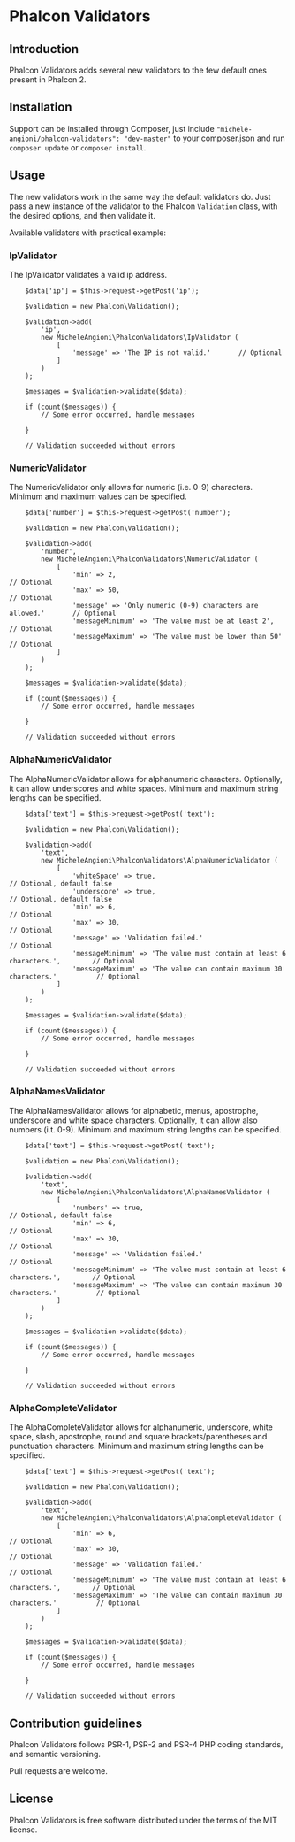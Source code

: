 # Phalcon Validators

## Introduction

Phalcon Validators adds several new validators to the few default ones present in Phalcon 2.
 
## Installation

Support can be installed through Composer, just include `"michele-angioni/phalcon-validators": "dev-master"` to your composer.json and run `composer update` or `composer install`.

## Usage

The new validators work in the same way the default validators do. 
Just pass a new instance of the validator to the Phalcon `Validation` class, with the desired options, and then validate it.
 
Available validators with practical example:

### IpValidator

The IpValidator validates a valid ip address.

        $data['ip'] = $this->request->getPost('ip');

        $validation = new Phalcon\Validation();

        $validation->add(
            'ip',
            new MicheleAngioni\PhalconValidators\IpValidator (
                [
                    'message' => 'The IP is not valid.'       // Optional
                ]
            )
        );

        $messages = $validation->validate($data);

        if (count($messages)) {
            // Some error occurred, handle messages
            
        }
        
        // Validation succeeded without errors

### NumericValidator

The NumericValidator only allows for numeric (i.e. 0-9) characters.
Minimum and maximum values can be specified.

        $data['number'] = $this->request->getPost('number');

        $validation = new Phalcon\Validation();

        $validation->add(
            'number',
            new MicheleAngioni\PhalconValidators\NumericValidator (
                [
                    'min' => 2,                                                     // Optional
                    'max' => 50,                                                    // Optional     
                    'message' => 'Only numeric (0-9) characters are allowed.'       // Optional
                    'messageMinimum' => 'The value must be at least 2',             // Optional
                    'messageMaximum' => 'The value must be lower than 50'           // Optional
                ]
            )
        );

        $messages = $validation->validate($data);

        if (count($messages)) {
            // Some error occurred, handle messages
            
        }
        
        // Validation succeeded without errors
        
### AlphaNumericValidator

The AlphaNumericValidator allows for alphanumeric characters. Optionally, it can allow underscores and white spaces.
Minimum and maximum string lengths can be specified.

        $data['text'] = $this->request->getPost('text');

        $validation = new Phalcon\Validation();

        $validation->add(
            'text',
            new MicheleAngioni\PhalconValidators\AlphaNumericValidator (
                [
                    'whiteSpace' => true,                                                       // Optional, default false
                    'underscore' => true,                                                       // Optional, default false
                    'min' => 6,                                                                 // Optional
                    'max' => 30,                                                                // Optional     
                    'message' => 'Validation failed.'                                           // Optional
                    'messageMinimum' => 'The value must contain at least 6 characters.',        // Optional
                    'messageMaximum' => 'The value can contain maximum 30 characters.'          // Optional
                ]
            )
        );

        $messages = $validation->validate($data);

        if (count($messages)) {
            // Some error occurred, handle messages
            
        }
        
        // Validation succeeded without errors

### AlphaNamesValidator

The AlphaNamesValidator allows for alphabetic, menus, apostrophe, underscore and white space characters. 
Optionally, it can allow also numbers (i.t. 0-9).
Minimum and maximum string lengths can be specified.

        $data['text'] = $this->request->getPost('text');

        $validation = new Phalcon\Validation();

        $validation->add(
            'text',
            new MicheleAngioni\PhalconValidators\AlphaNamesValidator (
                [
                    'numbers' => true,                                                          // Optional, default false
                    'min' => 6,                                                                 // Optional
                    'max' => 30,                                                                // Optional     
                    'message' => 'Validation failed.'                                           // Optional
                    'messageMinimum' => 'The value must contain at least 6 characters.',        // Optional
                    'messageMaximum' => 'The value can contain maximum 30 characters.'          // Optional
                ]
            )
        );

        $messages = $validation->validate($data);

        if (count($messages)) {
            // Some error occurred, handle messages
            
        }
        
        // Validation succeeded without errors

### AlphaCompleteValidator

The AlphaCompleteValidator allows for alphanumeric, underscore, white space, slash, apostrophe, round and square brackets/parentheses and punctuation characters. 
Minimum and maximum string lengths can be specified.

        $data['text'] = $this->request->getPost('text');

        $validation = new Phalcon\Validation();

        $validation->add(
            'text',
            new MicheleAngioni\PhalconValidators\AlphaCompleteValidator (
                [
                    'min' => 6,                                                                 // Optional
                    'max' => 30,                                                                // Optional     
                    'message' => 'Validation failed.'                                           // Optional
                    'messageMinimum' => 'The value must contain at least 6 characters.',        // Optional
                    'messageMaximum' => 'The value can contain maximum 30 characters.'          // Optional
                ]
            )
        );

        $messages = $validation->validate($data);

        if (count($messages)) {
            // Some error occurred, handle messages
            
        }
        
        // Validation succeeded without errors
        
## Contribution guidelines

Phalcon Validators follows PSR-1, PSR-2 and PSR-4 PHP coding standards, and semantic versioning.

Pull requests are welcome.

## License

Phalcon Validators is free software distributed under the terms of the MIT license.

